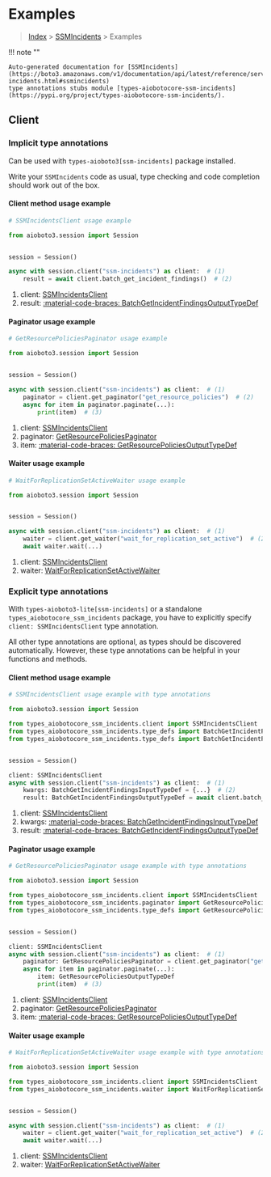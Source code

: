 # Examples

> [Index](../README.md) > [SSMIncidents](./README.md) > Examples

!!! note ""

    Auto-generated documentation for [SSMIncidents](https://boto3.amazonaws.com/v1/documentation/api/latest/reference/services/ssm-incidents.html#ssmincidents)
    type annotations stubs module [types-aiobotocore-ssm-incidents](https://pypi.org/project/types-aiobotocore-ssm-incidents/).

## Client

### Implicit type annotations

Can be used with `types-aioboto3[ssm-incidents]` package installed.

Write your `SSMIncidents` code as usual,
type checking and code completion should work out of the box.



#### Client method usage example

```python
# SSMIncidentsClient usage example

from aioboto3.session import Session


session = Session()

async with session.client("ssm-incidents") as client:  # (1)
    result = await client.batch_get_incident_findings()  # (2)
```

1. client: [SSMIncidentsClient](./client.md)
2. result: [:material-code-braces: BatchGetIncidentFindingsOutputTypeDef](./type_defs.md#batchgetincidentfindingsoutputtypedef)



#### Paginator usage example

```python
# GetResourcePoliciesPaginator usage example

from aioboto3.session import Session


session = Session()

async with session.client("ssm-incidents") as client:  # (1)
    paginator = client.get_paginator("get_resource_policies")  # (2)
    async for item in paginator.paginate(...):
        print(item)  # (3)
```

1. client: [SSMIncidentsClient](./client.md)
2. paginator: [GetResourcePoliciesPaginator](./paginators.md#getresourcepoliciespaginator)
3. item: [:material-code-braces: GetResourcePoliciesOutputTypeDef](./type_defs.md#getresourcepoliciesoutputtypedef)



#### Waiter usage example

```python
# WaitForReplicationSetActiveWaiter usage example

from aioboto3.session import Session


session = Session()

async with session.client("ssm-incidents") as client:  # (1)
    waiter = client.get_waiter("wait_for_replication_set_active")  # (2)
    await waiter.wait(...)
```

1. client: [SSMIncidentsClient](./client.md)
2. waiter: [WaitForReplicationSetActiveWaiter](./waiters.md#waitforreplicationsetactivewaiter)


### Explicit type annotations

With `types-aioboto3-lite[ssm-incidents]`
or a standalone `types_aiobotocore_ssm_incidents` package, you have to explicitly specify
`client: SSMIncidentsClient` type annotation.

All other type annotations are optional, as types should be discovered automatically.
However, these type annotations can be helpful in your functions and methods.


#### Client method usage example

```python
# SSMIncidentsClient usage example with type annotations

from aioboto3.session import Session

from types_aiobotocore_ssm_incidents.client import SSMIncidentsClient
from types_aiobotocore_ssm_incidents.type_defs import BatchGetIncidentFindingsOutputTypeDef
from types_aiobotocore_ssm_incidents.type_defs import BatchGetIncidentFindingsInputTypeDef


session = Session()

client: SSMIncidentsClient
async with session.client("ssm-incidents") as client:  # (1)
    kwargs: BatchGetIncidentFindingsInputTypeDef = {...}  # (2)
    result: BatchGetIncidentFindingsOutputTypeDef = await client.batch_get_incident_findings(**kwargs)  # (3)
```

1. client: [SSMIncidentsClient](./client.md)
2. kwargs: [:material-code-braces: BatchGetIncidentFindingsInputTypeDef](./type_defs.md#batchgetincidentfindingsinputtypedef)
3. result: [:material-code-braces: BatchGetIncidentFindingsOutputTypeDef](./type_defs.md#batchgetincidentfindingsoutputtypedef)



#### Paginator usage example

```python
# GetResourcePoliciesPaginator usage example with type annotations

from aioboto3.session import Session

from types_aiobotocore_ssm_incidents.client import SSMIncidentsClient
from types_aiobotocore_ssm_incidents.paginator import GetResourcePoliciesPaginator
from types_aiobotocore_ssm_incidents.type_defs import GetResourcePoliciesOutputTypeDef


session = Session()

client: SSMIncidentsClient
async with session.client("ssm-incidents") as client:  # (1)
    paginator: GetResourcePoliciesPaginator = client.get_paginator("get_resource_policies")  # (2)
    async for item in paginator.paginate(...):
        item: GetResourcePoliciesOutputTypeDef
        print(item)  # (3)
```

1. client: [SSMIncidentsClient](./client.md)
2. paginator: [GetResourcePoliciesPaginator](./paginators.md#getresourcepoliciespaginator)
3. item: [:material-code-braces: GetResourcePoliciesOutputTypeDef](./type_defs.md#getresourcepoliciesoutputtypedef)



#### Waiter usage example

```python
# WaitForReplicationSetActiveWaiter usage example with type annotations

from aioboto3.session import Session

from types_aiobotocore_ssm_incidents.client import SSMIncidentsClient
from types_aiobotocore_ssm_incidents.waiter import WaitForReplicationSetActiveWaiter


session = Session()

async with session.client("ssm-incidents") as client:  # (1)
    waiter = client.get_waiter("wait_for_replication_set_active")  # (2)
    await waiter.wait(...)
```

1. client: [SSMIncidentsClient](./client.md)
2. waiter: [WaitForReplicationSetActiveWaiter](./waiters.md#waitforreplicationsetactivewaiter)


